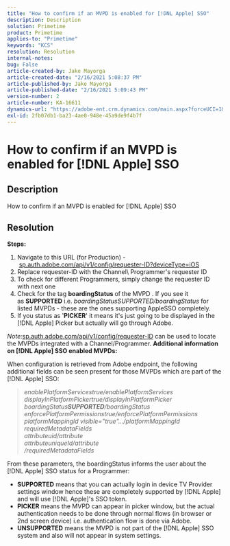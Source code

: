 ```yaml
---
title: "How to confirm if an MVPD is enabled for [!DNL Apple] SSO"
description: Description
solution: Primetime
product: Primetime
applies-to: "Primetime"
keywords: "KCS"
resolution: Resolution
internal-notes: 
bug: False
article-created-by: Jake Mayorga
article-created-date: "2/16/2021 5:08:37 PM"
article-published-by: Jake Mayorga
article-published-date: "2/16/2021 5:09:43 PM"
version-number: 2
article-number: KA-16611
dynamics-url: "https://adobe-ent.crm.dynamics.com/main.aspx?forceUCI=1&pagetype=entityrecord&etn=knowledgearticle&id=4bf38297-7970-eb11-a812-00224809a536"
exl-id: 2fb07db1-ba23-4ae0-948e-45a9de9f4b7f
---
```

# How to confirm if an MVPD is enabled for [!DNL Apple] SSO

## Description


How to confirm if an MVPD is enabled for [!DNL Apple] SSO


## Resolution

<b>Steps:</b>
1. Navigate to this URL (for Production) - [sp.auth.adobe.com/api/v1/config/requester-ID?deviceType=iOS](http://sp.auth.adobe.com/api/v1/config/ABC?deviceType=iOS)
2. Replace requester-ID with the Channel\ Programmer's requester ID
3. To check for different Programmers, simply change the requester ID with next one
4. Check for the tag <b>boardingStatus </b>of<b> </b>the MVPD . If you see it as <b>SUPPORTED</b> i.e. *boardingStatusSUPPORTED/boardingStatus* for listed MVPDs - these are the ones supporting AppleSSO completely.
5. If you status as '<b>PICKER</b>' it means it's just going to be displayed in the [!DNL Apple] Picker but actually will go through Adobe.


*Note:*[sp.auth.adobe.com/api/v1/config/requester-ID](http://sp.auth.adobe.com/api/v1/config/ABC?deviceType=iOS) can be used to locate the MVPDs integrated with a Channel/Programmer.  <b>Additional information on [!DNL Apple] SSO enabled MVPDs:</b>

When configuration is retrieved from Adobe endpoint, the following additional fields can be seen present for those MVPDs which are part of the [!DNL Apple] SSO:


> *enablePlatformServicestrue/enablePlatformServices<br>displayInPlatformPickertrue/displayInPlatformPicker<br>boardingStatus<b>SUPPORTED</b>/boardingStatus<br>enforcePlatformPermissionstrue/enforcePlatformPermissions<br>platformMappingId visible="true".../platformMappingId<br>requiredMetadataFields<br>attributeuid/attribute<br>attributeuniqueId/attribute<br>/requiredMetadataFields*


From these parameters, the boardingStatus informs the user about the [!DNL Apple] SSO status for a Programmer:

- <b>SUPPORTED</b> means that you can actually login in device TV Provider settings window hence these are completely supported by [!DNL Apple] and will use [!DNL Apple]'s SSO token.
- <b>PICKER</b> means the MVPD can appear in picker window, but the actual authentication needs to be done through normal flows (in browser or 2nd screen device) i.e. authentication flow is done via Adobe.
- <b>UNSUPPORTED</b> means the MVPD is not part of the [!DNL Apple] SSO system and also will not appear in system settings.
